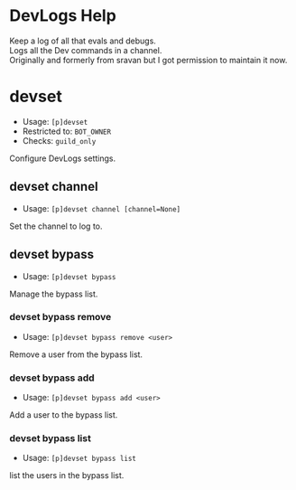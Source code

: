 # DevLogs Help

Keep a log of all that evals and debugs.<br/>Logs all the Dev commands in a channel.<br/>Originally and formerly from sravan but I got permission to maintain it now.

# devset
 - Usage: `[p]devset `
 - Restricted to: `BOT_OWNER`
 - Checks: `guild_only`

Configure DevLogs settings.

## devset channel
 - Usage: `[p]devset channel [channel=None] `

Set the channel to log to.

## devset bypass
 - Usage: `[p]devset bypass `

Manage the bypass list.

### devset bypass remove
 - Usage: `[p]devset bypass remove <user> `

Remove a user from the bypass list.

### devset bypass add
 - Usage: `[p]devset bypass add <user> `

Add a user to the bypass list.

### devset bypass list
 - Usage: `[p]devset bypass list `

list the users in the bypass list.